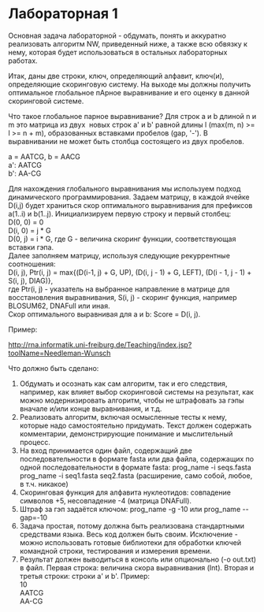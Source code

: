 # Лабораторная 1

Основная задача лабораторной - обдумать, понять и аккуратно реализовать алгоритм NW, приведенный ниже, а также всю обвязку к нему, которая будет использоваться в остальных лабораторных работах.

Итак, даны две строки, ключ, определяющий алфавит, ключ(и), определяющие скоринговую систему. На выходе мы должны получить оптимальное глобальное пАрное выравнивание и его оценку в данной скоринговой системе.

Что такое глобальное парное выравнивание?
Для строк a и b длиной n и m это матрица из двух  новых строк a' и b' равной длины l (max(m, n) >= l >= n + m), образованных вставками пробелов (gap, '-'). В выравнивании не может быть столбца состоящего из двух пробелов.

a = AATCG, b = AACG  
a': AATCG  
b': AA-CG  

Для нахождения глобального выравнивания мы используем подход динамического программирования.
Задаем матрицу, в каждой ячейке D(i,j) будет храниться скор оптимального выравнивания для префиксов a(1..i) и b(1..j).
Инициализируем первую строку и первый столбец:  
D(0, 0) = 0  
D(i, 0) = j * G  
D(0, j) = i * G, где G - величина скоринг функции, соответствующая вставки гэпа.  
Далее заполняем матрицу, используя следующие рекуррентные соотношения:  
D(i, j), Ptr(i, j) = max{(D(i-1, j) + G, UP), (D(i, j - 1) + G, LEFT), (D(i - 1, j - 1) + S(i, j), DIAG)},  
где Ptr(i, j) - указатель на выбранное направление в матрице для восстановления выравнивания,
S(i, j) - скоринг функция, например BLOSUM62, DNAFull или иная.  
Скор оптимального выравнивая для a и b: Score = D(i, j).

Пример:

http://rna.informatik.uni-freiburg.de/Teaching/index.jsp?toolName=Needleman-Wunsch


Что должно быть сделано:
1. Обдумать и осознать как сам алгоритм, так и его следствия, например, как влияет выбор скоринговой системы на результат, как можно модернизировать алгоритм, чтобы не штрафовать за гэпы вначале и/или конце выравнивания, и т.д.
2. Реализовать алгоритм, включая осмысленные тесты к нему, которые надо самостоятельно придумать. Текст должен содержать комментарии, демонстрирующие понимание и мыслительный процесс.
3. На вход принимается один файл, содержащий две последовательности в формате fasta или два файла, содержащих по одной последовательности в формате fasta:
prog_name -i seqs.fasta
prog_name -i seq1.fasta seq2.fasta (расширение, само собой, любое, в т.ч. никакое)
4. Скоринговая функция для алфавита нуклеотидов: совпадение символов +5, несовпадение -4 (матрица DNAFull).
5. Штраф за гэп задаётся ключом:
prog_name -g -10 или
prog_name --gap=-10
6. Задача простая, потому должна быть реализована стандартными средствами языка. Весь код должен быть своим. Исключение - можно использовать готовые библиотеки для обработки ключей командной строки, тестирования и измерения времени.
7. Результат должен выводиться в консоль или опционально (-o out.txt) в файл. Первая строка: величина скора выравнивания (Int). Вторая и третья строки: строки a' и b'.
Пример:  
10  
AATCG  
AA-CG  
